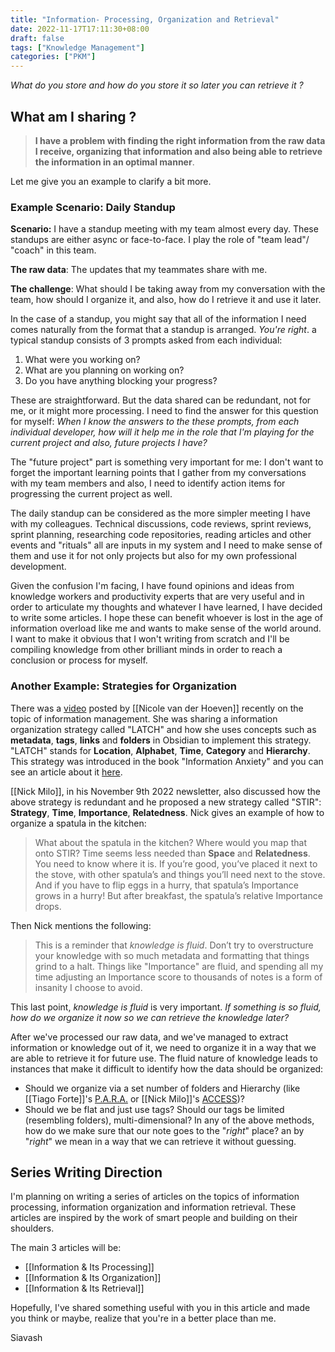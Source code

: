 ```yaml
---
title: "Information- Processing, Organization and Retrieval"
date: 2022-11-17T17:11:30+08:00
draft: false
tags: ["Knowledge Management"]
categories: ["PKM"]
---
```


*What do you store and how do you store it so later you can retrieve it ?*

## What am I sharing ?

>**I have a problem with finding the right information from the raw data I receive, organizing that information and also being able to retrieve the information in an optimal manner**.  

Let me give you an example to clarify a bit more.

### Example Scenario: Daily Standup

**Scenario:** I have a standup meeting with my team almost every day. These standups are either async or face-to-face. I play the role of "team lead"/ "coach"  in this team.

**The raw data**: The updates that my teammates share with me.

**The challenge**: What should I be taking away from my conversation with the team, how should I organize it,  and also, how do I retrieve it and use it later.

In the case of a standup, you might say that all of the information I need comes naturally from the format that a standup is arranged. *You're right*. a typical standup consists of 3 prompts asked from each individual:

1) What were you working on?
2) What are you planning on working on?
3) Do you have anything blocking your progress?

These are straightforward. But the data shared can be redundant, not for me, or it might more processing. I need to find the answer for this question for myself: *When I know the answers  to the  these prompts, from each individual developer, how will it help me in the role that I'm playing for the current project and also, future projects I have?*

The "future project" part is something very important for me: I don't want to forget the important learning points that I gather from my conversations with my team members and also, I need to identify action items for progressing the current project as well.

The daily standup can be considered as the more simpler meeting I have with my colleagues. Technical discussions, code reviews, sprint reviews, sprint planning, researching code repositories, reading articles and other events and "rituals" all are inputs in my system and I need to make sense of them and use it for not only projects but also for my own professional development.

Given the confusion I'm facing, I have found opinions and ideas from knowledge workers and productivity experts that are very useful and in order to articulate my thoughts and whatever I have learned, I have decided to write some articles. I hope these can benefit whoever is lost in the age of information overload like me and wants to make sense of the world around. I want to make it obvious that I won't writing from scratch and I'll be compiling  knowledge from other brilliant minds in order to reach a conclusion or process for myself.

### Another Example: Strategies for Organization

There was a [video](https://www.youtube.com/watch?v=vS-b_RUtL1A&t=679s) posted by [[Nicole van der Hoeven]] recently on the topic of information management. She was sharing a information organization strategy called "LATCH" and how she uses concepts such as **metadata**, **tags**, **links** and **folders** in Obsidian to implement this strategy. "LATCH" stands for **Location**, **Alphabet**, **Time**, **Category** and **Hierarchy**. This strategy was introduced in the book "Information Anxiety" and you can see an article about it [here](https://www.informit.com/articles/article.aspx?p=130881&seqNum=6).

[[Nick Milo]], in his November 9th 2022 newsletter, also discussed how the above strategy is redundant and he proposed a new strategy called "STIR": **Strategy**, **Time**, **Importance**, **Relatedness**. Nick gives an example of how to organize a spatula in the kitchen:

>What about the spatula in the kitchen? Where would you map that onto STIR?
>Time seems less needed than **Space** and **Relatedness**. You need to know where it is. If you’re good, you’ve placed it next to the stove, with other spatula’s and things you’ll need next to the stove.  And if you have to flip eggs in a hurry, that spatula’s  Importance grows in a hurry!  But after breakfast, the spatula’s relative Importance drops.

Then Nick mentions the following:
> This is a reminder that *knowledge is fluid*. Don’t try to overstructure your knowledge with so much metadata and formatting that things grind to a halt. Things like "Importance" are fluid, and spending all my time adjusting an Importance score to thousands of notes is a form of insanity I choose to avoid.

This last point, *knowledge is fluid* is very important. *If something is so fluid, how do we organize it now so we can retrieve the knowledge later?*

After we've processed our raw data,  and we've managed to extract information or knowledge out of it, we need to organize it in a way that we are able to retrieve it for future use. The fluid nature of knowledge leads to instances that make it difficult to identify how the data should be organized:

- Should we organize via a set number of folders and Hierarchy (like [[Tiago Forte]]'s [P.A.R.A.](https://fortelabs.com/blog/para/) or [[Nick Milo]]'s [ACCESS](https://www.youtube.com/watch?v=p0zWJ-TLghw))?
- Should we be flat and just use tags? Should our tags be limited (resembling folders), multi-dimensional?
In any of the above methods, how do we make sure that our note goes to the "*right*" place? an by "*right*" we mean in a way that we can retrieve it without guessing.

## Series Writing Direction

I'm planning on writing a series of articles on the topics of information processing, information organization and information retrieval. These articles are inspired by the work of smart people and building on their shoulders.

The main 3 articles will be:

- [[Information & Its Processing]]
- [[Information  & Its Organization]]
- [[Information & Its Retrieval]]

Hopefully, I've shared something useful with you in this article and made you think or maybe, realize that you're in a better place than me.  

Siavash

